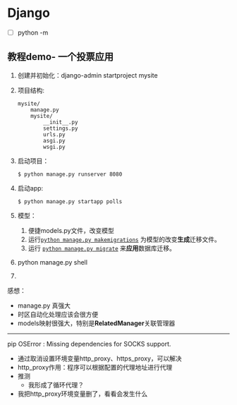# Django



- [ ] python -m



## 教程demo- 一个投票应用

1. 创建并初始化：django-admin startproject mysite

2. 项目结构:

   ```
   mysite/
       manage.py
       mysite/
           __init__.py
           settings.py
           urls.py
           asgi.py
           wsgi.py
   ```

   

3. 启动项目：

   ```
   $ python manage.py runserver 8080
   ```


4. 启动app:

   ```
   $ python manage.py startapp polls
   ```

5. 模型：

   1. 便捷models.py文件，改变模型
   2. 运行[`python manage.py makemigrations`](https://docs.djangoproject.com/zh-hans/4.0/ref/django-admin/#django-admin-makemigrations) 为模型的改变**生成**迁移文件。
   3. 运行 [`python manage.py migrate`](https://docs.djangoproject.com/zh-hans/4.0/ref/django-admin/#django-admin-migrate) 来**应用**数据库迁移。

6. python manage.py shell

7. 



感想：

- manage.py 真强大
- 时区自动化处理应该会很方便
- models映射很强大，特别是**RelatedManager**关联管理器



---

pip OSError :  Missing dependencies for SOCKS support.

- 通过取消设置环境变量http_proxy、https_proxy，可以解决
- http_proxy作用：程序可以根据配置的代理地址进行代理
- 推测
  - 我形成了循环代理？
- 我把http_proxy环境变量删了，看看会发生什么